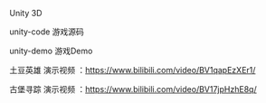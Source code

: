 Unity 3D

unity-code	游戏源码

unity-demo	游戏Demo

土豆英雄 演示视频 ：https://www.bilibili.com/video/BV1qapEzXEr1/

古堡寻踪 演示视频 ：https://www.bilibili.com/video/BV17jpHzhE8q/
